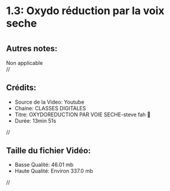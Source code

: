 
1.3: Oxydo réduction par la voix seche
======================================

# 

## Autres notes:


Non applicable  
//
## **Crédits:**

- Source de la Video: Youtube
- Chaine: CLASSES DIGITALES
- Titre: OXYDOREDUCTION PAR VOIE SECHE-steve fah 🤣
- Durée: 13min 51s
  
//
## Taille du fichier Vidéo:

- Basse Qualité: 46.01 mb
- Haute Qualité: Environ 337.0 mb
  
//